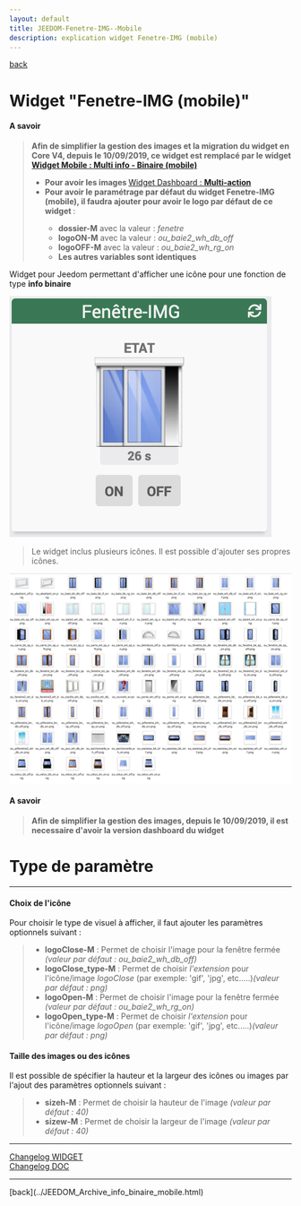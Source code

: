 ```yaml
---
layout: default
title: JEEDOM-Fenetre-IMG--Mobile
description: explication widget Fenetre-IMG (mobile)
---
```

[back](../JEEDOM_Archive_info_binaire_mobile.html)
# Widget "Fenetre-IMG (mobile)" 

<h4 id="A Savoir">A savoir</h4>
<blockquote>
    <b>Afin de simplifier la gestion des images et la migration du widget en Core V4, depuis le 10/09/2019, ce widget est remplacé par le widget <a href="../../JEEDOM_Multi_info_Binaire_mobile.html">Widget Mobile : <b>Multi info - Binaire (mobile)</b></a></b>
    <ul>
        <li><b>Pour avoir les images </b><a href="../../JEEDOM_Multi_action_Defaut">Widget Dashboard : <b>Multi-action</b></a></li>
        <li><b>Pour avoir le paramétrage par défaut du widget Fenetre-IMG (mobile), il faudra ajouter pour avoir le logo par défaut de ce widget </b> :</li>
        <ul>
            <li><b>dossier-M</b> avec la valeur : <i>fenetre</i></li>
            <li><b>logoON-M</b> avec la valeur : <i>ou_baie2_wh_db_off</i></li>
            <li><b>logoOFF-M</b> avec la valeur : <i>ou_baie2_wh_rg_on</i></li>
            <li><b>Les autres variables sont identiques</b></li>
        </ul>
    </ul>
</blockquote>

Widget pour Jeedom permettant d'afficher une icône pour une fonction de type <b>info binaire</b>
<p><img src="../../img/RESULTAT_JEEDOM_Fenetre_IMG.png" alt="Resultat" /></p>
<blockquote>
Le widget inclus plusieurs icônes. Il est possible d'ajouter ses propres icônes.
</blockquote>
<p><img src="../../img/VISUEL_JEEDOM_Fenetre.png" alt="Visuels" /></p>

<h4 id="A Savoir">A savoir</h4>
<blockquote>
<b>Afin de simplifier la gestion des images, depuis le 10/09/2019, il est necessaire d'avoir la version dashboard du widget</b>
</blockquote>

<h1 id="Type de paramètre">Type de paramètre</h1>
<hr />
<h4 id="Logo">Choix de l'icône</h4>
Pour choisir le type de visuel à afficher, il faut ajouter les paramètres optionnels suivant :
<blockquote>
        <ul>
            <li><b>logoClose-M</b> : Permet de choisir l'image pour la fenêtre fermée <i>(valeur par défaut : ou_baie2_wh_db_off)</i></li>
            <li><b>logoClose_type-M</b> : Permet de choisir <i>l'extension</i> pour l'icône/image <i>logoClose</i> (par exemple: 'gif', 'jpg', etc.....)<i>(valeur par défaut : png)</i></li>
            <li><b>logoOpen-M</b> : Permet de choisir l'image pour la fenêtre fermée <i>(valeur par défaut : ou_baie2_wh_rg_on)</i></li>
            <li><b>logoOpen_type-M</b> : Permet de choisir <i>l'extension</i> pour l'icône/image <i>logoOpen</i> (par exemple: 'gif', 'jpg', etc.....)<i>(valeur par défaut : png)</i></li>
        </ul>
</blockquote>

<h4 id="Taille">Taille des images ou des icônes</h4>
Il est possible de spécifier la hauteur et la largeur des icônes ou images par l'ajout des paramètres optionnels suivant :
<blockquote>
        <ul>
            <li><b>sizeh-M</b> : Permet de choisir la hauteur de l'image <i>(valeur par défaut : 40)</i></li>
            <li><b>sizew-M</b> : Permet de choisir la largeur de l'image <i>(valeur par défaut : 40)</i></li>
        </ul>
</blockquote>

<hr />
<dl>
    <a href="https://github.com/JEALG/JEEDOM-Fenetre-IMG--Mobile/commits/master">Changelog WIDGET</a><br/>
    <a href="https://github.com/JEALG/JEEDOM-Widget_JAG-doc/commits/master">Changelog DOC</a>
</dl>
<hr />
[back](../JEEDOM_Archive_info_binaire_mobile.html)